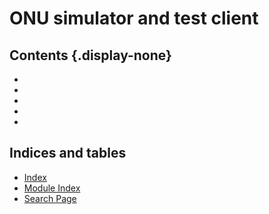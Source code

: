# ONU simulator and test client

## Contents {.display-none}

<!-- toctree -->

* [](usage/introduction)
* [](usage/extensions)
* [](bin/index)
* [](obbaa_onusim/index)
* [](usage/documentation)

## Indices and tables

* [Index](genindex)
* [Module Index](modindex)
* [Search Page](search)
